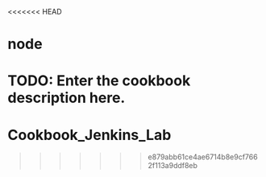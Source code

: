 <<<<<<< HEAD
# node

TODO: Enter the cookbook description here.
=======
# Cookbook_Jenkins_Lab
>>>>>>> e879abb61ce4ae6714b8e9cf7662f113a9ddf8eb
